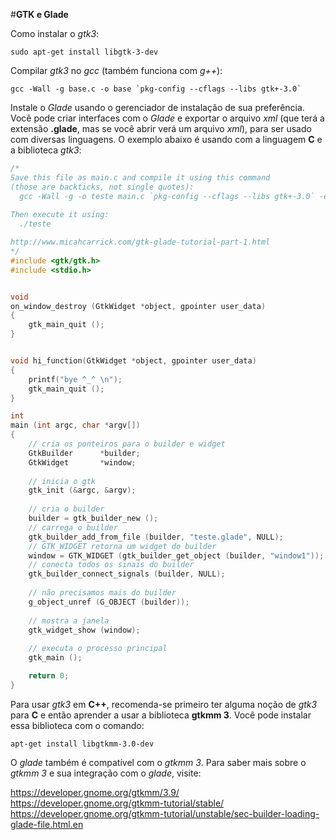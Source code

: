 #**GTK e Glade**

Como instalar o *gtk3*:

```
sudo apt-get install libgtk-3-dev
```

Compilar *gtk3* no *gcc* (também funciona com *g++*):

```
gcc -Wall -g base.c -o base `pkg-config --cflags --libs gtk+-3.0`
```

Instale o *Glade* usando o gerenciador de instalação de sua preferência. Você pode criar interfaces com o *Glade* e exportar o arquivo *xml* (que terá a extensão **.glade**, mas se você abrir verá um arquivo *xml*), para ser usado com diversas linguagens. O exemplo abaixo é usando com a linguagem **C** e a biblioteca *gtk3*:

```c
/*
Save this file as main.c and compile it using this command
(those are backticks, not single quotes):
  gcc -Wall -g -o teste main.c `pkg-config --cflags --libs gtk+-3.0` -export-dynamic
  
Then execute it using:
  ./teste

http://www.micahcarrick.com/gtk-glade-tutorial-part-1.html
*/
#include <gtk/gtk.h>
#include <stdio.h>


void 
on_window_destroy (GtkWidget *object, gpointer user_data)
{
    gtk_main_quit ();
}


void hi_function(GtkWidget *object, gpointer user_data)
{
    printf("bye ^_^ \n");
    gtk_main_quit ();
}

int
main (int argc, char *argv[])
{
    // cria os ponteiros para o builder e widget
    GtkBuilder      *builder; 
    GtkWidget       *window;
    
    // inicia o gtk
    gtk_init (&argc, &argv);
    
    // cria o builder
    builder = gtk_builder_new ();
    // carrega o builder
    gtk_builder_add_from_file (builder, "teste.glade", NULL);
    // GTK_WIDGET retorna um widget do builder
    window = GTK_WIDGET (gtk_builder_get_object (builder, "window1"));
    // conecta todos os sinais do builder
    gtk_builder_connect_signals (builder, NULL);
    
    // não precisamos mais do builder
    g_object_unref (G_OBJECT (builder));
    
    // mostra a janela
    gtk_widget_show (window);
    
    // executa o processo principal
    gtk_main ();

    return 0;
}
```

Para usar *gtk3* em **C++**, recomenda-se primeiro ter alguma noção de *gtk3* para **C** e então aprender a usar a biblioteca **gtkmm 3**. Você pode instalar essa biblioteca com o comando:

```
apt-get install libgtkmm-3.0-dev
```

O *glade* também é compatível com o *gtkmm 3*. Para saber mais sobre o *gtkmm 3* e sua integração com o *glade*, visite:

https://developer.gnome.org/gtkmm/3.9/
https://developer.gnome.org/gtkmm-tutorial/stable/
https://developer.gnome.org/gtkmm-tutorial/unstable/sec-builder-loading-glade-file.html.en
